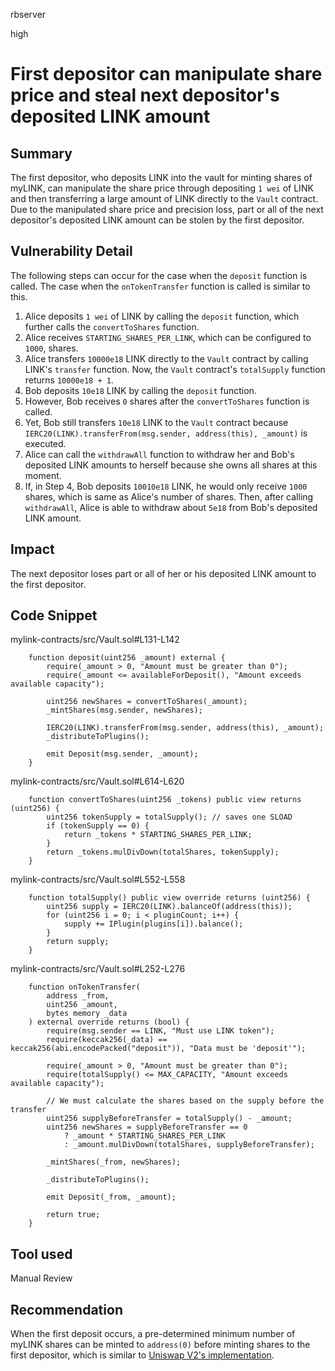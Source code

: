 rbserver

high

# First depositor can manipulate share price and steal next depositor's deposited LINK amount

## Summary
The first depositor, who deposits LINK into the vault for minting shares of myLINK, can manipulate the share price through depositing `1 wei` of LINK and then transferring a large amount of LINK directly to the `Vault` contract. Due to the manipulated share price and precision loss, part or all of the next depositor's deposited LINK amount can be stolen by the first depositor.

## Vulnerability Detail
The following steps can occur for the case when the `deposit` function is called. The case when the `onTokenTransfer` function is called is similar to this.
1. Alice deposits `1 wei` of LINK by calling the `deposit` function, which further calls the `convertToShares` function.
2. Alice receives `STARTING_SHARES_PER_LINK`, which can be configured to `1000`, shares.
3. Alice transfers `10000e18` LINK directly to the `Vault` contract by calling LINK's `transfer` function. Now, the `Vault` contract's `totalSupply` function returns `10000e18 + 1`.
4. Bob deposits `10e18` LINK by calling the `deposit` function.
5. However, Bob receives `0` shares after the `convertToShares` function is called.
6. Yet, Bob still transfers `10e18` LINK to the `Vault` contract because `IERC20(LINK).transferFrom(msg.sender, address(this), _amount)` is executed.
7. Alice can call the `withdrawAll` function to withdraw her and Bob's deposited LINK amounts to herself because she owns all shares at this moment.
8. If, in Step 4, Bob deposits `10010e18` LINK, he would only receive `1000` shares, which is same as Alice's number of shares. Then, after calling `withdrawAll`, Alice is able to withdraw about `5e18` from Bob's deposited LINK amount.

## Impact
The next depositor loses part or all of her or his deposited LINK amount to the first depositor.

## Code Snippet

mylink-contracts/src/Vault.sol#L131-L142
```solidity
    function deposit(uint256 _amount) external {
        require(_amount > 0, "Amount must be greater than 0");
        require(_amount <= availableForDeposit(), "Amount exceeds available capacity");

        uint256 newShares = convertToShares(_amount);
        _mintShares(msg.sender, newShares);

        IERC20(LINK).transferFrom(msg.sender, address(this), _amount);
        _distributeToPlugins();

        emit Deposit(msg.sender, _amount);
    }
```

mylink-contracts/src/Vault.sol#L614-L620
```solidity
    function convertToShares(uint256 _tokens) public view returns (uint256) {
        uint256 tokenSupply = totalSupply(); // saves one SLOAD
        if (tokenSupply == 0) {
            return _tokens * STARTING_SHARES_PER_LINK;
        }
        return _tokens.mulDivDown(totalShares, tokenSupply);
    }
```

mylink-contracts/src/Vault.sol#L552-L558
```solidity
    function totalSupply() public view override returns (uint256) {
        uint256 supply = IERC20(LINK).balanceOf(address(this));
        for (uint256 i = 0; i < pluginCount; i++) {
            supply += IPlugin(plugins[i]).balance();
        }
        return supply;
    }
```

mylink-contracts/src/Vault.sol#L252-L276
```solidity
    function onTokenTransfer(
        address _from,
        uint256 _amount,
        bytes memory _data
    ) external override returns (bool) {
        require(msg.sender == LINK, "Must use LINK token");
        require(keccak256(_data) == keccak256(abi.encodePacked("deposit")), "Data must be 'deposit'");

        require(_amount > 0, "Amount must be greater than 0");
        require(totalSupply() <= MAX_CAPACITY, "Amount exceeds available capacity");

        // We must calculate the shares based on the supply before the transfer
        uint256 supplyBeforeTransfer = totalSupply() - _amount;
        uint256 newShares = supplyBeforeTransfer == 0
            ? _amount * STARTING_SHARES_PER_LINK
            : _amount.mulDivDown(totalShares, supplyBeforeTransfer);

        _mintShares(_from, newShares);

        _distributeToPlugins();

        emit Deposit(_from, _amount);

        return true;
    }
```

## Tool used

Manual Review

## Recommendation
When the first deposit occurs, a pre-determined minimum number of myLINK shares can be minted to `address(0)` before minting shares to the first depositor, which is similar to [Uniswap V2's implementation](https://github.com/Uniswap/v2-core/blob/master/contracts/UniswapV2Pair.sol#L119-L121).